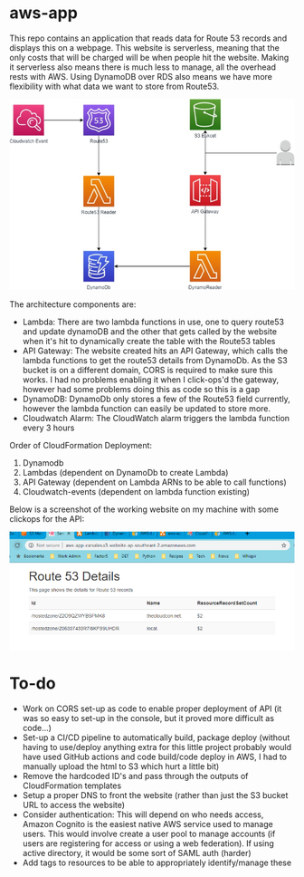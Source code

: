 # aws-app

This repo contains an application that reads data for Route 53 records and displays this on a webpage. This website is serverless, meaning that the only costs that will be charged will be when people hit the website. Making it serverless also means there is much less to manage, all the overhead rests with AWS. Using DynamoDB over RDS also means we have more flexibility with what data we want to store from Route53. 

![architecture](images/aws-app.jpg)

The architecture components are:
- Lambda: There are two lambda functions in use, one to query route53 and update dynamoDB and the other that gets called by the website when it's hit to dynamically create the table with the Route53 tables
- API Gateway: The website created hits an API Gateway, which calls the lambda functions to get the route53 details from DynamoDb. As the S3 bucket is on a different domain, CORS is required to make sure this works. I had no problems enabling it when I click-ops'd the gateway, however had some problems doing this as code so this is a gap
- DynamoDB: DynamoDb only stores a few of the Route53 field currently, however the lambda function can easily be updated to store more.
- Cloudwatch Alarm: The CloudWatch alarm triggers the lambda function every 3 hours

Order of CloudFormation Deployment:
1. Dynamodb
2. Lambdas (dependent on DynamoDb to create Lambda)
3. API Gateway (dependent on Lambda ARNs to be able to call functions)
4. Cloudwatch-events (dependent on lambda function existing)

Below is a screenshot of the working website on my machine with some clickops for the API:

![samplescreenshot](images/screenshot.PNG)

# To-do
- Work on CORS set-up as code to enable proper deployment of API (it was so easy to set-up in the console, but it proved more difficult as code...)
- Set-up a CI/CD pipeline to automatically build, package deploy (without having to use/deploy anything extra for this little project probably would have used GitHub actions and code build/code deploy in AWS, I had to manually upload the html to S3 which hurt a little bit)
- Remove the hardcoded ID's and pass through the outputs of CloudFormation templates
- Setup a proper DNS to front the website (rather than just the S3 bucket URL to access the website)
- Consider authentication: This will depend on who needs access, Amazon Cognito is the easiest native AWS service used to manage users. This would involve create a user pool to manage accounts (if users are registering for access or using a web federation). If using active directory, it would be some sort of SAML auth (harder)
- Add tags to resources to be able to appropriately identify/manage these